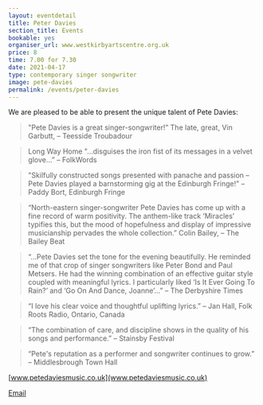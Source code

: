 ```yaml
---
layout: eventdetail
title: Peter Davies
section_title: Events
bookable: yes
organiser_url: www.westkirbyartscentre.org.uk
price: 8
time: 7.00 for 7.30
date: 2021-04-17
type: contemporary singer songwriter
image: pete-davies
permalink: /events/peter-davies
---
```


We are pleased to be able to present the unique talent of Pete Davies:

> "Pete Davies is a great singer-songwriter!” The late, great, Vin Garbutt, – Teesside Troubadour

> Long Way Home "…disguises the iron fist of its messages in a velvet glove…” – FolkWords

> "Skilfully constructed songs presented with panache and passion – Pete Davies played a barnstorming gig at the Edinburgh Fringe!" – Paddy Bort, Edinburgh Fringe

> “North-eastern singer-songwriter Pete Davies has come up with a fine record of warm positivity. The anthem-like track ‘Miracles’ typifies this, but the mood of hopefulness and display of impressive musicianship pervades the whole collection.” Colin Bailey, – The Bailey Beat

>“…Pete Davies set the tone for the evening beautifully. He reminded me of that crop of singer songwriters like Peter Bond and Paul Metsers. He had the winning combination of an effective guitar style coupled with meaningful lyrics. I particularly liked ‘Is It Ever Going To Rain?’ and ‘Go On And Dance, Joanne’…” – The Derbyshire Times

> “I love his clear voice and thoughtful uplifting lyrics.” – Jan Hall, Folk Roots Radio, Ontario, Canada

> “The combination of care, and discipline shows in the quality of his songs and performance.” – Stainsby Festival

> “Pete's reputation as a performer and songwriter continues to grow.” – Middlesbrough Town Hall


[www.petedaviesmusic.co.uk](www.petedaviesmusic.co.uk)

[Email](mailto:pete@petedaviesmusic.co.uk)
